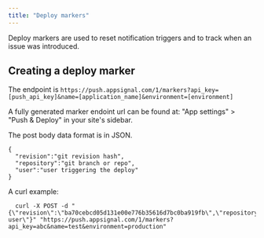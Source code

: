 ```yaml
---
title: "Deploy markers"
---
```


Deploy markers are used to reset notification triggers and to track when an issue was introduced.

## Creating a deploy marker

The endpoint is `https://push.appsignal.com/1/markers?api_key=[push_api_key]&name=[application_name]&environment=[environment]`

A fully generated marker endoint url can be found at: "App settings" > "Push & Deploy" in your site's sidebar.

The post body data format is in JSON.

```
{
  "revision":"git revision hash",
  "repository":"git branch or repo",
  "user":"user triggering the deploy"
}
```

A curl example:

```
  curl -X POST -d "{\"revision\":\"ba70cebcd05d131e00e776b35616d7bc0ba919fb\",\"repository\":\"master\",\"user\":\"test user\"}" "https://push.appsignal.com/1/markers?api_key=abc&name=test&environment=production"
```
